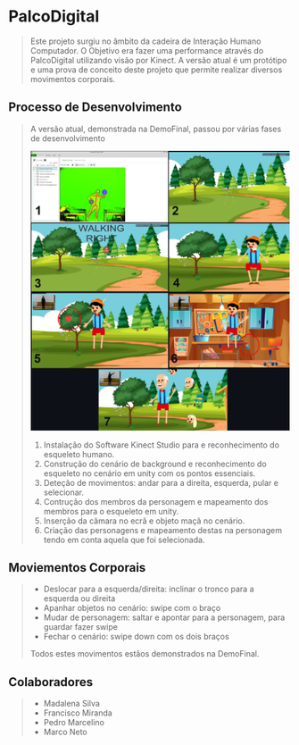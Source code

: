 # PalcoDigital
> Este projeto surgiu no âmbito da cadeira de Interação Humano Computador. O Objetivo era fazer uma performance através do PalcoDigital utilizando visão por Kinect.
> A versão atual é um protótipo e uma prova de conceito deste projeto que permite realizar diversos movimentos corporais.

## Processo de Desenvolvimento
> A versão atual, demonstrada na DemoFinal, passou por várias fases de desenvolvimento
> 
> ![Processo](https://github.com/beatrizfsantos/PalcoDigital/blob/master/processopalcodigital.png)
> 
> 1. Instalação do Software Kinect Studio para e reconhecimento do esqueleto humano.
> 2. Construção do cenário de background e reconhecimento do esqueleto no cenário em unity com os pontos essenciais.
> 3. Deteção de movimentos: andar para a direita, esquerda, pular e selecionar.
> 5. Contrução dos membros da personagem e mapeamento dos membros para o esqueleto em unity.
> 6. Inserção da câmara no ecrã e objeto maçã no cenário.
> 7. Criação das personagens e mapeamento destas na personagem tendo em conta aquela que foi selecionada.


## Moviementos Corporais
> - Deslocar para a esquerda/direita: inclinar o tronco para a  esquerda ou direita
> - Apanhar objetos no cenário: swipe com o braço
> - Mudar de personagem: saltar e apontar para a personagem, para guardar fazer swipe
> - Fechar o cenário: swipe down com os dois braços
> 
> Todos estes movimentos estãos demonstrados na DemoFinal.

## Colaboradores
> - Madalena Silva
> - Francisco Miranda
> - Pedro Marcelino
> - Marco Neto
